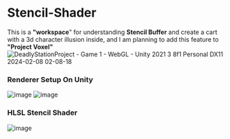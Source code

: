 # Stencil-Shader
This is a **"workspace**" for understanding **Stencil Buffer** and create a cart with a 3d character illusion inside, and I am planning to add this feature to **"Project Voxel"**
![DeadlyStationProject - Game 1 - WebGL - Unity 2021 3 8f1 Personal _DX11_ 2024-02-08 02-08-18](https://github.com/Erces/Stencil-Shader/assets/51009171/5bdcd7ef-13fc-4010-87f1-aa296124bbb2)
### Renderer Setup On Unity
![image](https://github.com/Erces/Stencil-Shader/assets/51009171/048a0ea4-b416-4445-98c1-b30d1d5904bd)
![image](https://github.com/Erces/Stencil-Shader/assets/51009171/fc25ec30-5cd7-4457-af35-6bcf502aad71)
### HLSL Stencil Shader
![image](https://github.com/Erces/Stencil-Shader/assets/51009171/2a536df6-7de9-4156-9dbe-312d158e5f60)
